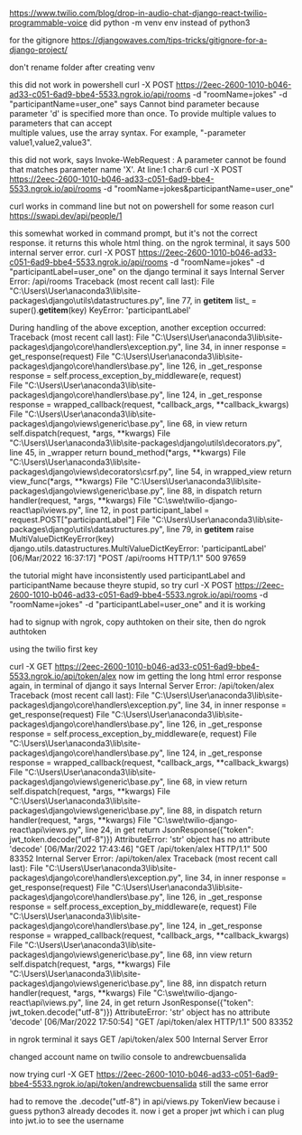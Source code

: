 https://www.twilio.com/blog/drop-in-audio-chat-django-react-twilio-programmable-voice
did python -m venv env instead of python3

for the gitignore
https://djangowaves.com/tips-tricks/gitignore-for-a-django-project/


don't rename folder after creating venv

this did not work in powershell
curl -X POST https://2eec-2600-1010-b046-ad33-c051-6ad9-bbe4-5533.ngrok.io/api/rooms -d "roomName=jokes" -d "participantName=user_one"
says Cannot bind parameter because parameter 'd' is specified 
more than once. To provide multiple values to parameters that can accept         
multiple values, use the array syntax. For example, "-parameter 
value1,value2,value3".

this did not work, says Invoke-WebRequest : A parameter cannot be found that matches parameter name 'X'.
At line:1 char:6
curl -X POST https://2eec-2600-1010-b046-ad33-c051-6ad9-bbe4-5533.ngrok.io/api/rooms -d "roomName=jokes&participantName=user_one"

curl works in command line but not on powershell for some reason
curl https://swapi.dev/api/people/1

this somewhat worked in command prompt, but it's not the correct response. it returns this whole html thing. on the ngrok terminal, it says 500 internal server error. 
curl -X POST https://2eec-2600-1010-b046-ad33-c051-6ad9-bbe4-5533.ngrok.io/api/rooms -d "roomName=jokes" -d "participantLabel=user_one"
on the django terminal it says 
Internal Server Error: /api/rooms
Traceback (most recent call last):
  File "C:\Users\User\anaconda3\lib\site-packages\django\utils\datastructures.py", line 77, in __getitem__
    list_ = super().__getitem__(key)
KeyError: 'participantLabel'

During handling of the above exception, another exception occurred:
Traceback (most recent call last):
  File "C:\Users\User\anaconda3\lib\site-packages\django\core\handlers\exception.py", line 34, in inner
    response = get_response(request)
  File "C:\Users\User\anaconda3\lib\site-packages\django\core\handlers\base.py", line 126, in _get_response
    response = self.process_exception_by_middleware(e, request)    
  File "C:\Users\User\anaconda3\lib\site-packages\django\core\handlers\base.py", line 124, in _get_response
    response = wrapped_callback(request, *callback_args, **callback_kwargs)
  File "C:\Users\User\anaconda3\lib\site-packages\django\views\generic\base.py", line 68, in view
    return self.dispatch(request, *args, **kwargs)
  File "C:\Users\User\anaconda3\lib\site-packages\django\utils\decorators.py", line 45, in _wrapper
    return bound_method(*args, **kwargs)
  File "C:\Users\User\anaconda3\lib\site-packages\django\views\decorators\csrf.py", line 54, in wrapped_view
    return view_func(*args, **kwargs)
  File "C:\Users\User\anaconda3\lib\site-packages\django\views\generic\base.py", line 88, in dispatch
    return handler(request, *args, **kwargs)
  File "C:\swe\twilio-django-react\api\views.py", line 12, in post 
    participant_label = request.POST["participantLabel"]
  File "C:\Users\User\anaconda3\lib\site-packages\django\utils\datastructures.py", line 79, in __getitem__
    raise MultiValueDictKeyError(key)
django.utils.datastructures.MultiValueDictKeyError: 'participantLabel'
[06/Mar/2022 16:37:17] "POST /api/rooms HTTP/1.1" 500 97659

the tutorial might have inconsistently used participantLabel and participantName because theyre stupid, so try 
curl -X POST https://2eec-2600-1010-b046-ad33-c051-6ad9-bbe4-5533.ngrok.io/api/rooms -d "roomName=jokes" -d "participantLabel=user_one"
and it is working


had to signup with ngrok, copy authtoken on their site, then do 
ngrok authtoken <authtoken>




using the twilio first key



curl -X GET https://2eec-2600-1010-b046-ad33-c051-6ad9-bbe4-5533.ngrok.io/api/token/alex
now im getting the long html error response again, in terminal of django it says 
Internal Server Error: /api/token/alex
Traceback (most recent call last):
  File "C:\Users\User\anaconda3\lib\site-packages\django\core\handlers\exception.py", line 34, in inner
    response = get_response(request)
  File "C:\Users\User\anaconda3\lib\site-packages\django\core\handlers\base.py", line 126, in _get_response
    response = self.process_exception_by_middleware(e, request)
  File "C:\Users\User\anaconda3\lib\site-packages\django\core\handlers\base.py", line 124, in _get_response
    response = wrapped_callback(request, *callback_args, **callback_kwargs)  File "C:\Users\User\anaconda3\lib\site-packages\django\views\generic\base.py", line 68, in view
    return self.dispatch(request, *args, **kwargs)
  File "C:\Users\User\anaconda3\lib\site-packages\django\views\generic\base.py", line 88, in dispatch
    return handler(request, *args, **kwargs)
  File "C:\swe\twilio-django-react\api\views.py", line 24, in get
    return JsonResponse({"token": jwt_token.decode("utf-8")})
AttributeError: 'str' object has no attribute 'decode'
[06/Mar/2022 17:43:46] "GET /api/token/alex HTTP/1.1" 500 83352
Internal Server Error: /api/token/alex
Traceback (most recent call last):
  File "C:\Users\User\anaconda3\lib\site-packages\django\core\handlers\exception.py", line 34, in inner
    response = get_response(request)
  File "C:\Users\User\anaconda3\lib\site-packages\django\core\handlers\base.py", line 126, in _get_response
    response = self.process_exception_by_middleware(e, request)
  File "C:\Users\User\anaconda3\lib\site-packages\django\core\handlers\base.py", line 124, in _get_response
    response = wrapped_callback(request, *callback_args, **callback_kwargs)  File "C:\Users\User\anaconda3\lib\site-packages\django\views\generic\base.py", line 68, inn view
    return self.dispatch(request, *args, **kwargs)
  File "C:\Users\User\anaconda3\lib\site-packages\django\views\generic\base.py", line 88, inn dispatch
    return handler(request, *args, **kwargs)
  File "C:\swe\twilio-django-react\api\views.py", line 24, in get
    return JsonResponse({"token": jwt_token.decode("utf-8")})
AttributeError: 'str' object has no attribute 'decode'
[06/Mar/2022 17:50:54] "GET /api/token/alex HTTP/1.1" 500 83352

in ngrok terminal it says 
GET  /api/token/alex           500 Internal Server Error

changed account name on twilio console to 
andrewcbuensalida

now trying 
curl -X GET https://2eec-2600-1010-b046-ad33-c051-6ad9-bbe4-5533.ngrok.io/api/token/andrewcbuensalida
still the same error

had to remove the .decode("utf-8") in api/views.py TokenView because i guess python3 already decodes it. now i get a proper jwt which i can plug into jwt.io to see the username